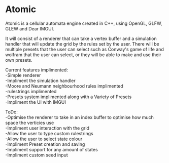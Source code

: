 # Atomic
Atomic is a cellular automata engine created in C++, using OpenGL, GLFW, GLEW and Dear IMGUI.

It will consist of a renderer that can take a vertex buffer and a simulation handler that will update the grid by the rules set by the user. There will be multiple presets that the user can select such as Conway's game of life and wolfram that the user can select, or they will be able to make and use their own presets.

Current features implimented: <br>
  -Simple renderer <br>
  -Impliment the simulation handler <br>
  -Moore and Neumann neighbourhood rules implimented <br>
  -rulestrings implimented <br>
  -Presets system implimented along with a Variety of Presets <br>
  -Impliment the UI with IMGUI <br>

ToDo: <br>
  -Optimise the renderer to take in an index buffer to optimise how much space the verticies use <br>
  -Impliment user interaction with the grid <br>
  -Allow the user to type custom rulestrings <br>
  -Allow the user to select state colour <br>
  -Impliment Preset creation and saving <br>
  -Impliment support for any amount of states <br>
  -Impliment custom seed input <br>
